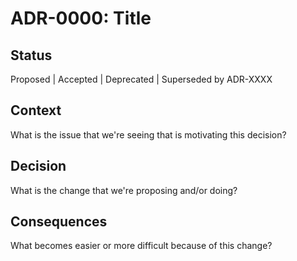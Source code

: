 # ADR-0000: Title

## Status
Proposed | Accepted | Deprecated | Superseded by ADR-XXXX

## Context
What is the issue that we're seeing that is motivating this decision?

## Decision
What is the change that we're proposing and/or doing?

## Consequences
What becomes easier or more difficult because of this change?
